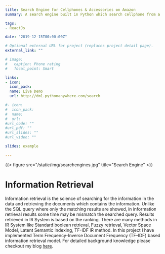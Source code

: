 ```yaml
---
title: Search Engine for Cellphones & Accessories on Amazon
summary: A search engine built in Python which search cellphone from a dataset of 30,000+ items in dataset.

tags:
- ReactJs

date: "2019-12-15T00:00:00Z"

# Optional external URL for project (replaces project detail page).
external_link: ""

# image:
#   caption: Phone rating
#   focal_point: Smart

links:
- icon: 
  icon_pack: 
  name: Live Demo
  url: http://dm1.pythonanywhere.com/search

#- icon: 
#  icon_pack: 
#  name: 
#  url: 
#url_code: ""
#url_pdf: ""
#url_slides: ""
#url_video: ""

slides: example

---
```

{{< figure src="/static/img/searchengines.jpg" title="Search Engine" >}}
# Information Retrieval
Information retrieval is the science of searching for the information in the data and retrieving the documents which contains the information. Unlike the SQL query where only the matching results are showed, in information retrieval results some time may be mismatch the searched query. Results retrieved in IR System is based on the ranking. There are many methods in IR System like Standard boolean retrieval, Fuzzy retrieval, Vector Space Model, Latent Semantic Indexing, TF-IDF IR method. In this project I have implemented Term Frequency-Inverse Document Frequency (TF-IDF) based information retrieval model.
For detailed background knowledge please checkout my blog [here](https://ankitrathore11.wordpress.com/search-engine/).

